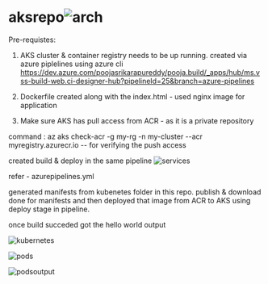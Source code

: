 # aksrepo![arch](https://user-images.githubusercontent.com/107124664/181870403-756f12ae-4772-4128-ad84-1e661706e170.PNG)
Pre-requistes:
1. AKS cluster & container registry needs to be up running. created via azure piplelines using azure cli
https://dev.azure.com/poojasrikarapureddy/pooja.build/_apps/hub/ms.vss-build-web.ci-designer-hub?pipelineId=25&branch=azure-pipelines

2. Dockerfile created along with the index.html - used nginx image for application
3. Make sure AKS has pull access from ACR - as it is a private repository

command : az aks check-acr -g my-rg -n my-cluster --acr myregistry.azurecr.io -- for verifying the push access

created build & deploy in the same pipeline
![services](https://user-images.githubusercontent.com/107124664/181915832-06635bae-1870-4797-b29e-570b2d5b6c4d.PNG)

refer - azurepipelines.yml

generated manifests from kubenetes folder in this repo.
publish & download done for manifests and then deployed that image from ACR to AKS using deploy stage in pipeline.

once build succeded got the hello world output

![kubernetes](https://user-images.githubusercontent.com/107124664/181915630-82c425ae-f184-40fe-94a1-ff24e515ad79.PNG)

![pods](https://user-images.githubusercontent.com/107124664/181915846-e24c81b8-0145-4921-ba36-7e7f9fe7d4d2.PNG)

![podsoutput](https://user-images.githubusercontent.com/107124664/181916426-30a9b58c-8001-4de5-a61b-4a9329a7a9be.PNG)
